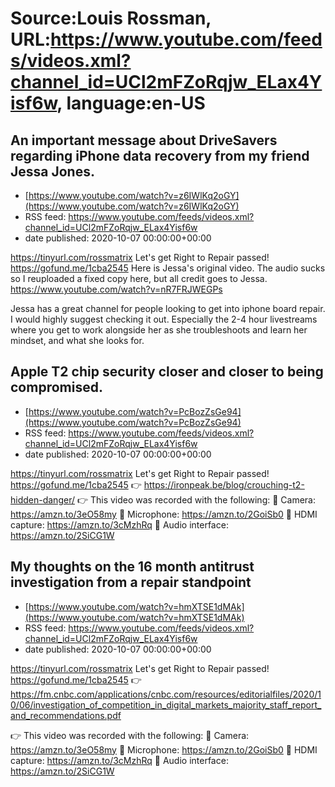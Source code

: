 # Source:Louis Rossman, URL:https://www.youtube.com/feeds/videos.xml?channel_id=UCl2mFZoRqjw_ELax4Yisf6w, language:en-US

## An important message about DriveSavers regarding iPhone data recovery from my friend Jessa Jones.
 - [https://www.youtube.com/watch?v=z6IWlKq2oGY](https://www.youtube.com/watch?v=z6IWlKq2oGY)
 - RSS feed: https://www.youtube.com/feeds/videos.xml?channel_id=UCl2mFZoRqjw_ELax4Yisf6w
 - date published: 2020-10-07 00:00:00+00:00

https://tinyurl.com/rossmatrix
Let's get Right to Repair passed! https://gofund.me/1cba2545
Here is Jessa's original video. The audio sucks so I reuploaded a fixed copy here, but all credit goes to Jessa. https://www.youtube.com/watch?v=nR7FRJWEGPs 

Jessa has a great channel for people looking to get into iphone board repair. I would highly suggest checking it out. Especially the 2-4 hour livestreams where you get to work alongside her as she troubleshoots and learn her mindset, and what she looks for.

## Apple T2 chip security closer and closer to being compromised.
 - [https://www.youtube.com/watch?v=PcBozZsGe94](https://www.youtube.com/watch?v=PcBozZsGe94)
 - RSS feed: https://www.youtube.com/feeds/videos.xml?channel_id=UCl2mFZoRqjw_ELax4Yisf6w
 - date published: 2020-10-07 00:00:00+00:00

https://tinyurl.com/rossmatrix
Let's get Right to Repair passed! https://gofund.me/1cba2545
👉 https://ironpeak.be/blog/crouching-t2-hidden-danger/
👉 This video was recorded with the following:
🔵 Camera: https://amzn.to/3eO58my
🔵 Microphone: https://amzn.to/2GoiSb0
🔵 HDMI capture: https://amzn.to/3cMzhRq
🔵 Audio interface: https://amzn.to/2SiCG1W

## My thoughts on the 16 month antitrust investigation from a repair standpoint
 - [https://www.youtube.com/watch?v=hmXTSE1dMAk](https://www.youtube.com/watch?v=hmXTSE1dMAk)
 - RSS feed: https://www.youtube.com/feeds/videos.xml?channel_id=UCl2mFZoRqjw_ELax4Yisf6w
 - date published: 2020-10-07 00:00:00+00:00

https://tinyurl.com/rossmatrix
Let's get Right to Repair passed! https://gofund.me/1cba2545
👉 https://fm.cnbc.com/applications/cnbc.com/resources/editorialfiles/2020/10/06/investigation_of_competition_in_digital_markets_majority_staff_report_and_recommendations.pdf

👉 This video was recorded with the following:
🔵 Camera: https://amzn.to/3eO58my
🔵 Microphone: https://amzn.to/2GoiSb0
🔵 HDMI capture: https://amzn.to/3cMzhRq
🔵 Audio interface: https://amzn.to/2SiCG1W

